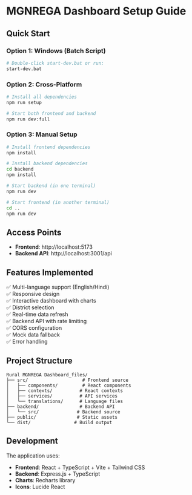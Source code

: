 # MGNREGA Dashboard Setup Guide

## Quick Start

### Option 1: Windows (Batch Script)
```bash
# Double-click start-dev.bat or run:
start-dev.bat
```

### Option 2: Cross-Platform
```bash
# Install all dependencies
npm run setup

# Start both frontend and backend
npm run dev:full
```

### Option 3: Manual Setup
```bash
# Install frontend dependencies
npm install

# Install backend dependencies
cd backend
npm install

# Start backend (in one terminal)
npm run dev

# Start frontend (in another terminal)
cd ..
npm run dev
```

## Access Points

- **Frontend**: http://localhost:5173
- **Backend API**: http://localhost:3001/api

## Features Implemented

✅ Multi-language support (English/Hindi)  
✅ Responsive design  
✅ Interactive dashboard with charts  
✅ District selection  
✅ Real-time data refresh  
✅ Backend API with rate limiting  
✅ CORS configuration  
✅ Mock data fallback  
✅ Error handling  

## Project Structure

```
Rural MGNREGA Dashboard_files/
├── src/                    # Frontend source
│   ├── components/         # React components
│   ├── contexts/          # React contexts
│   ├── services/          # API services
│   └── translations/      # Language files
├── backend/               # Backend API
│   └── src/              # Backend source
├── public/               # Static assets
└── dist/                # Build output
```

## Development

The application uses:
- **Frontend**: React + TypeScript + Vite + Tailwind CSS
- **Backend**: Express.js + TypeScript
- **Charts**: Recharts library
- **Icons**: Lucide React